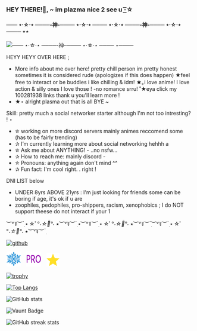 ### HEY THERE!💜, ~ im plazma nice 2 see u  -͟͟͞☆
#### ─── ⋆⋅☆⋅⋆ ────-神-──── ⋆⋅☆⋅⋆ ──── ⋆⋅☆⋅⋆ ────-神-──── ⋆⋅☆⋅⋆ ──── ⋆⋆
![─── ⋆⋅☆⋅⋆ ────-神-──── ⋆⋅☆⋅⋆ ──── ⋆──── ](https://i.pinimg.com/736x/ba/5d/e5/ba5de5900754fa0792c614dd703198ad.jpg)

HEYY HEYY OVER HERE ;
- More info about me over here! 
pretty chill person im pretty honest sometimes it is considered rude (apologizes if this does happen)
★feel free to interact or be buddies i like chilling & idm!
★｡i love anime! I love action & silly ones I love those ! -no romance srru!
˚★eya click my 100281938 links thank u you'll learn more !
- ★⋆ alright plasma out that is all BYE ~ 

Skill: pretty much a social networker starter although I'm not too intresting? ! ⋆

- ✮  working on more discord servers mainly animes reccomend some (has to be fairly trending) 
- ✰ I’m currently learning more about social networking hehhh a
- ✮ Ask me about ANYTHING! - ..no nsfw... 
- ✰ How to reach me: mainly discord - 
- ✮ Pronouns: anything again don't mind ^^ 
- ✰ Fun fact: I'm cool right. . right ! 

DNI LIST below 
- UNDER 8yrs ABOVE 21yrs : I'm just looking for friends some can be boring if age, it's ok if u are
- zoophiles, pedophiles, pro-shippers, racism, xenophobics ; I do NOT support theese do not interact if your 1

︶꒷꒦︶ ๋࣭ ⭑ ☆ﾟ°˖*☆ﾟ°˖*  ⭑︶꒷꒦︶ ๋࣭ ⭑︶꒷꒦︶ ๋࣭ ⭑ ☆ﾟ°˖*☆ﾟ°˖*  ⭑︶꒷꒦︶ ๋࣭︶꒷꒦︶ ๋࣭ ⭑ ☆ﾟ°˖*☆ﾟ°˖*  ⭑︶꒷꒦︶ ๋࣭ 


[<img src='https://cdn.jsdelivr.net/npm/simple-icons@3.0.1/icons/github.svg' alt='github' height='40'>](https://github.com/Pl4zum8tic-n2gare)  

<a href='https://archiveprogram.github.com/'><img src='https://raw.githubusercontent.com/acervenky/animated-github-badges/master/assets/acbadge.gif' width='40' height='40'></a> <a href='https://github.com/pricing'><img src='https://raw.githubusercontent.com/acervenky/animated-github-badges/master/assets/pro.gif' width='40' height='40'></a> <a href='https://stars.github.com/'><img src='https://raw.githubusercontent.com/acervenky/animated-github-badges/master/assets/starbadge.gif' width='35' height='35'></a> 

[![trophy](https://github-profile-trophy.vercel.app/?username=Pl4zum8tic-n2gare)](https://github.com/ryo-ma/github-profile-trophy)

[![Top Langs](https://github-readme-stats.vercel.app/api/top-langs/?username=Pl4zum8tic-n2gare)](https://github.com/anuraghazra/github-readme-stats)

![GitHub stats](https://github-readme-stats.vercel.app/api?username=Pl4zum8tic-n2gare&show_icons=true)  

![Vaunt Badge](https://api.vaunt.dev/v1/github/entities/Pl4zum8tic-n2gare/contributions?format=svg&private=false)  

![GitHub streak stats](https://streak-stats.demolab.com/?user=Pl4zum8tic-n2gare)  

